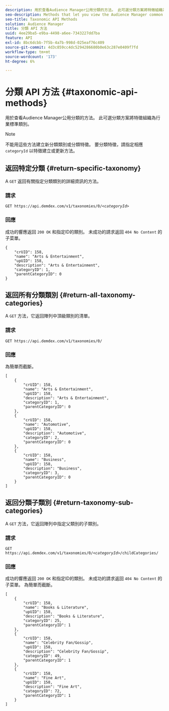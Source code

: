 ```yaml
---
description: 用於查看Audience Manager公用分類的方法。 此可選分類方案將特徵組織為行業標準類別。
seo-description: Methods that let you view the Audience Manager common taxonomy. This optional classification scheme organizes traits into industry standard categories.
seo-title: Taxonomic API Methods
solution: Audience Manager
title: 分類 API 方法
uuid: 4ee29ba5-e9ba-4498-a6ee-7343227dd7ba
feature: API
exl-id: 8bc6dcbb-7f5b-4a7b-998d-025eaf76c409
source-git-commit: 4d3c859cc4dc5294286680b0e63c287e0409f7fd
workflow-type: tm+mt
source-wordcount: '173'
ht-degree: 6%

---
```


# 分類 API 方法 {#taxonomic-api-methods}

用於查看Audience Manager公用分類的方法。 此可選分類方案將特徵組織為行業標準類別。

<!-- c_rest_api_taxonomy.xml -->

>[!NOTE]
>
>不能用這些方法建立新分類類別或分類特徵。 要分類特徵，請指定相應 `categoryId` 以特徵建立或更新方法。

## 返回特定分類 {#return-specific-taxonomy}

A `GET` 返回有關指定分類類別的詳細資訊的方法。

<!-- r_rest_api_taxonomy.xml -->

### 請求

`GET https://api.demdex.com/v1/taxonomies/0/`*`<categoryId>`*

### 回應

成功的響應返回 `200 OK` 和指定ID的類別。 未成功的請求返回 `404 No Content` 的子菜單。

```
{
    "crUID": 158,
    "name": "Arts & Entertainment",
    "upUID": 158,
    "description": "Arts & Entertainment",
    "categoryID": 1,
    "parentCategoryID": 0
}
```

## 返回所有分類類別 {#return-all-taxonomy-categories}

A `GET` 方法，它返回陣列中頂級類別的清單。

<!-- r_rest_api_taxonomies.xml -->

### 請求

`GET https://api.demdex.com/v1/taxonomies/0/`

### 回應

為簡單而截斷。

```
[
    {
        "crUID": 158,
        "name": "Arts & Entertainment",
        "upUID": 158,
        "description": "Arts & Entertainment",
        "categoryID": 1,
        "parentCategoryID": 0
    },
    {
        "crUID": 158,
        "name": "Automotive",
        "upUID": 158,
        "description": "Automotive",
        "categoryID": 2,
        "parentCategoryID": 0
    },
    {
        "crUID": 158,
        "name": "Business",
        "upUID": 158,
        "description": "Business",
        "categoryID": 3,
        "parentCategoryID": 0
    }
]
```

## 返回分類子類別 {#return-taxonomy-sub-categories}

A `GET` 方法，它返回陣列中指定父類別的子類別。

<!-- r_rest_api_taxonomy_sub.xml -->

### 請求

`GET https://api.demdex.com/v1/taxonomies/0/`*`<categoryId>`*`/childCategories/`

### 回應

成功的響應返回 `200 OK` 和指定ID的類別。 未成功的請求返回 `404 No Content` 的子菜單。 為簡單而截斷。

```
[
    {
        "crUID": 158,
        "name": "Books & Literature",
        "upUID": 158,
        "description": "Books & Literature",
        "categoryID": 25,
        "parentCategoryID": 1
    },
    {
        "crUID": 158,
        "name": "Celebrity Fan/Gossip",
        "upUID": 158,
        "description": "Celebrity Fan/Gossip",
        "categoryID": 49,
        "parentCategoryID": 1
    },
    {
        "crUID": 158,
        "name": "Fine Art",
        "upUID": 158,
        "description": "Fine Art",
        "categoryID": 72,
        "parentCategoryID": 1
    }
]
```
